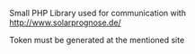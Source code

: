 Small PHP Library used for communication with http://www.solarprognose.de/

Token must be generated at the mentioned site 
